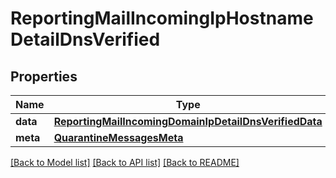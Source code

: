 # ReportingMailIncomingIpHostnameDetailDnsVerified

## Properties
Name | Type | Description | Notes
------------ | ------------- | ------------- | -------------
**data** | [**ReportingMailIncomingDomainIpDetailDnsVerifiedData**](ReportingMailIncomingDomainIpDetailDnsVerifiedData.md) |  | [optional] 
**meta** | [**QuarantineMessagesMeta**](QuarantineMessagesMeta.md) |  | [optional] 

[[Back to Model list]](../README.md#documentation-for-models) [[Back to API list]](../README.md#documentation-for-api-endpoints) [[Back to README]](../README.md)

